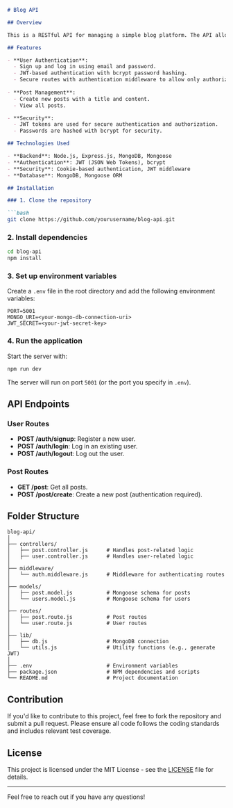 ```markdown
# Blog API

## Overview

This is a RESTful API for managing a simple blog platform. The API allows users to sign up, log in, create posts, and view existing posts. It uses JWT authentication for secure access to protected routes.

## Features

- **User Authentication**: 
  - Sign up and log in using email and password.
  - JWT-based authentication with bcrypt password hashing.
  - Secure routes with authentication middleware to allow only authorized users to create posts.
  
- **Post Management**: 
  - Create new posts with a title and content.
  - View all posts.

- **Security**:
  - JWT tokens are used for secure authentication and authorization.
  - Passwords are hashed with bcrypt for security.

## Technologies Used

- **Backend**: Node.js, Express.js, MongoDB, Mongoose
- **Authentication**: JWT (JSON Web Tokens), bcrypt
- **Security**: Cookie-based authentication, JWT middleware
- **Database**: MongoDB, Mongoose ORM

## Installation

### 1. Clone the repository

```bash
git clone https://github.com/yourusername/blog-api.git
```

### 2. Install dependencies

```bash
cd blog-api
npm install
```

### 3. Set up environment variables

Create a `.env` file in the root directory and add the following environment variables:

```env
PORT=5001
MONGO_URI=<your-mongo-db-connection-uri>
JWT_SECRET=<your-jwt-secret-key>
```

### 4. Run the application

Start the server with:

```bash
npm run dev
```

The server will run on port `5001` (or the port you specify in `.env`).

## API Endpoints

### User Routes

- **POST /auth/signup**: Register a new user.
- **POST /auth/login**: Log in an existing user.
- **POST /auth/logout**: Log out the user.

### Post Routes

- **GET /post**: Get all posts.
- **POST /post/create**: Create a new post (authentication required).

## Folder Structure

```plaintext
blog-api/
│
├── controllers/
│   ├── post.controller.js      # Handles post-related logic
│   ├── user.controller.js      # Handles user-related logic
│
├── middleware/
│   └── auth.middleware.js      # Middleware for authenticating routes
│
├── models/
│   ├── post.model.js           # Mongoose schema for posts
│   └── users.model.js          # Mongoose schema for users
│
├── routes/
│   ├── post.route.js           # Post routes
│   └── user.route.js           # User routes
│
├── lib/
│   ├── db.js                   # MongoDB connection
│   └── utils.js                # Utility functions (e.g., generate JWT)
│
├── .env                        # Environment variables
├── package.json                # NPM dependencies and scripts
└── README.md                   # Project documentation
```

## Contribution

If you'd like to contribute to this project, feel free to fork the repository and submit a pull request. Please ensure all code follows the coding standards and includes relevant test coverage.

## License

This project is licensed under the MIT License - see the [LICENSE](LICENSE) file for details.

---

Feel free to reach out if you have any questions!
```